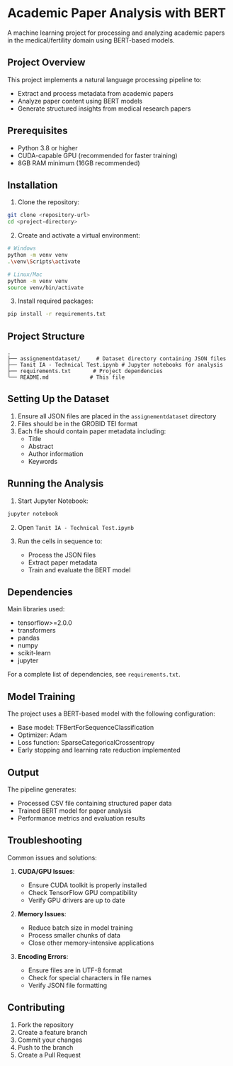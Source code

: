 # Academic Paper Analysis with BERT

A machine learning project for processing and analyzing academic papers in the medical/fertility domain using BERT-based models.

## Project Overview

This project implements a natural language processing pipeline to:

- Extract and process metadata from academic papers
- Analyze paper content using BERT models
- Generate structured insights from medical research papers

## Prerequisites

- Python 3.8 or higher
- CUDA-capable GPU (recommended for faster training)
- 8GB RAM minimum (16GB recommended)

## Installation

1. Clone the repository:

```bash
git clone <repository-url>
cd <project-directory>
```

2. Create and activate a virtual environment:

```bash
# Windows
python -m venv venv
.\venv\Scripts\activate

# Linux/Mac
python -m venv venv
source venv/bin/activate
```

3. Install required packages:

```bash
pip install -r requirements.txt
```

## Project Structure

```
.
├── assignementdataset/     # Dataset directory containing JSON files
├── Tanit IA - Technical Test.ipynb # Jupyter notebooks for analysis
├── requirements.txt       # Project dependencies
└── README.md             # This file
```

## Setting Up the Dataset

1. Ensure all JSON files are placed in the `assignementdataset` directory
2. Files should be in the GROBID TEI format
3. Each file should contain paper metadata including:
   - Title
   - Abstract
   - Author information
   - Keywords

## Running the Analysis

1. Start Jupyter Notebook:

```bash
jupyter notebook
```

2. Open `Tanit IA - Technical Test.ipynb`

3. Run the cells in sequence to:
   - Process the JSON files
   - Extract paper metadata
   - Train and evaluate the BERT model

## Dependencies

Main libraries used:

- tensorflow>=2.0.0
- transformers
- pandas
- numpy
- scikit-learn
- jupyter

For a complete list of dependencies, see `requirements.txt`.

## Model Training

The project uses a BERT-based model with the following configuration:

- Base model: TFBertForSequenceClassification
- Optimizer: Adam
- Loss function: SparseCategoricalCrossentropy
- Early stopping and learning rate reduction implemented

## Output

The pipeline generates:

- Processed CSV file containing structured paper data
- Trained BERT model for paper analysis
- Performance metrics and evaluation results

## Troubleshooting

Common issues and solutions:

1. **CUDA/GPU Issues**:

   - Ensure CUDA toolkit is properly installed
   - Check TensorFlow GPU compatibility
   - Verify GPU drivers are up to date

2. **Memory Issues**:

   - Reduce batch size in model training
   - Process smaller chunks of data
   - Close other memory-intensive applications

3. **Encoding Errors**:
   - Ensure files are in UTF-8 format
   - Check for special characters in file names
   - Verify JSON file formatting

## Contributing

1. Fork the repository
2. Create a feature branch
3. Commit your changes
4. Push to the branch
5. Create a Pull Request
